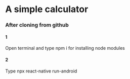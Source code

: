 # A simple calculator

### After cloning from github
#### 1
Open terminal and type npm i for installing node modules
#### 2
Type npx react-native run-android 
